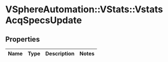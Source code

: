 # VSphereAutomation::VStats::VstatsAcqSpecsUpdate

## Properties
Name | Type | Description | Notes
------------ | ------------- | ------------- | -------------



